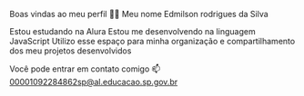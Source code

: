 Boas vindas ao meu perfil 💙💙
Meu nome Edmilson rodrigues da Silva

Estou estudando na Alura
Estou me desenvolvendo na linguagem JavaScript
Utilizo esse espaço para minha organização e compartilhamento dos meu projetos desenvolvidos

Você pode entrar em contato comigo 📫
00001092284862sp@al.educacao.sp.gov.br
